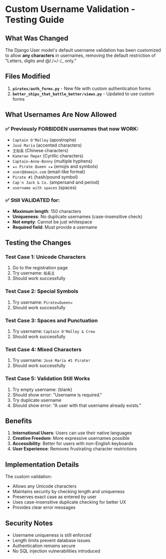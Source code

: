 # Custom Username Validation - Testing Guide

## What Was Changed

The Django User model's default username validation has been customized to allow **any characters** in usernames, removing the default restriction of "Letters, digits and @/./+/-/_ only."

## Files Modified

1. **`pirates/auth_forms.py`** - New file with custom authentication forms
2. **`better_ships_that_battle_better/views.py`** - Updated to use custom forms

## What Usernames Are Now Allowed

### ✅ Previously FORBIDDEN usernames that now WORK:
- `Captain O'Malley` (apostrophe)
- `José María` (accented characters)
- `王船長` (Chinese characters)
- `Капитан Пират` (Cyrillic characters)
- `Captain-Anne-Bonny` (multiple hyphens)
- `★☠️ Pirate Queen ☠️★` (emojis and symbols)
- `user@domain.com` (email-like format)
- `Pirate #1` (hash/pound symbol)
- `Cap'n Jack & Co.` (ampersand and period)
- `username with spaces` (spaces)

### ✅ Still VALIDATED for:
- **Maximum length**: 150 characters
- **Uniqueness**: No duplicate usernames (case-insensitive check)
- **Not empty**: Cannot be just whitespace
- **Required field**: Must provide a username

## Testing the Changes

### Test Case 1: Unicode Characters
1. Go to the registration page
2. Try username: `船長王`
3. Should work successfully

### Test Case 2: Special Symbols
1. Try username: `Pirate★Queen☠️`
2. Should work successfully

### Test Case 3: Spaces and Punctuation
1. Try username: `Captain O'Malley & Crew`
2. Should work successfully

### Test Case 4: Mixed Characters
1. Try username: `José María #1 Pirate!`
2. Should work successfully

### Test Case 5: Validation Still Works
1. Try empty username: (blank)
2. Should show error: "Username is required."
3. Try duplicate username
4. Should show error: "A user with that username already exists."

## Benefits

1. **International Users**: Users can use their native languages
2. **Creative Freedom**: More expressive usernames possible
3. **Accessibility**: Better for users with non-English keyboards
4. **User Experience**: Removes frustrating character restrictions

## Implementation Details

The custom validation:
- Allows any Unicode characters
- Maintains security by checking length and uniqueness
- Preserves exact case as entered by user
- Uses case-insensitive duplicate checking for better UX
- Provides clear error messages

## Security Notes

- Username uniqueness is still enforced
- Length limits prevent database issues
- Authentication remains secure
- No SQL injection vulnerabilities introduced